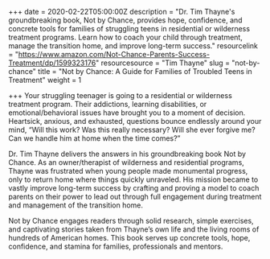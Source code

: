 +++
date = 2020-02-22T05:00:00Z
description = "Dr. Tim Thayne's groundbreaking book, Not by Chance, provides hope, confidence, and concrete tools for families of struggling teens in residential or wilderness treatment programs. Learn how to coach your child through treatment, manage the transition home, and improve long-term success."
resourcelink = "https://www.amazon.com/Not-Chance-Parents-Success-Treatment/dp/1599323176"
resourcesource = "Tim Thayne"
slug = "not-by-chance"
title = "Not by Chance: A Guide for Families of Troubled Teens in Treatment"
weight = 1

+++
Your struggling teenager is going to a residential or wilderness treatment program. Their addictions, learning disabilities, or emotional/behavioral issues have brought you to a moment of decision. Heartsick, anxious, and exhausted, questions bounce endlessly around your mind, “Will this work?  Was this really necessary? Will she ever forgive me?  Can we handle him at home when the time comes?”

Dr. Tim Thayne delivers the answers in his groundbreaking book Not by Chance. As an owner/therapist of wilderness and residential programs, Thayne was frustrated when young people made monumental progress, only to return home where things quickly unraveled. His mission became to vastly improve long-term success by crafting and proving a model to coach parents on their power to lead out through full engagement during treatment and management of the transition home.

Not by Chance engages readers through solid research, simple exercises, and captivating stories taken from Thayne’s own life and the living rooms of hundreds of American homes. This book serves up concrete tools, hope, confidence, and stamina for families, professionals and mentors.